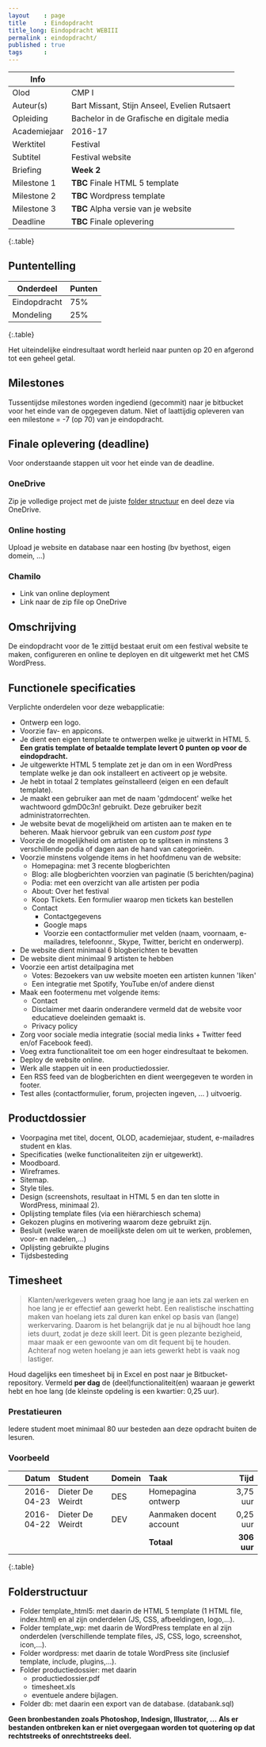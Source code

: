 ```yaml
---
layout    : page
title     : Eindopdracht
title_long: Eindopdracht WEBIII
permalink : eindopdracht/
published : true
tags      :
---
```


|Info|   |
|----|---|
|Olod|CMP I|
|Auteur(s)|Bart Missant, Stijn Anseel, Evelien Rutsaert|
|Opleiding|Bachelor in de Grafische en digitale media|
|Academiejaar|2016-17|
|Werktitel|Festival|
|Subtitel|Festival website|
|Briefing|**Week 2**|
|Milestone 1|**TBC** Finale HTML 5 template|
|Milestone 2|**TBC** Wordpress template|
|Milestone 3|**TBC** Alpha versie van je website|
|Deadline|**TBC** Finale oplevering|
{:.table}

Puntentelling
-------------

|Onderdeel|Punten|
|---------|------|
|Eindopdracht|75%|
|Mondeling|25%|
{:.table}

Het uiteindelijke eindresultaat wordt herleid naar punten op 20 en afgerond tot een geheel getal.

Milestones
----------

Tussentijdse milestones worden ingediend (gecommit) naar je bitbucket voor het einde van de opgegeven datum.
Niet of laattijdig opleveren van een milestone = -7 (op 70) van je eindopdracht.

Finale oplevering (deadline)
----------------------------

Voor onderstaande stappen uit voor het einde van de deadline.

### OneDrive
Zip je volledige project met de juiste [folder structuur](https://github.com/gdmgent/cmp2/blob/master/pages/eindopdracht.md#folderstructuur) en deel deze via OneDrive.

### Online hosting
Upload je website en database naar een hosting (bv byethost, eigen domein, ...)

### Chamilo
- Link van online deployment
- Link naar de zip file op OneDrive



Omschrijving
------------

De eindopdracht voor de 1e zittijd bestaat eruit om een festival website te maken, configureren en online te deployen en dit uitgewerkt met het CMS WordPress.


Functionele specificaties
-------------------------

Verplichte onderdelen voor deze webapplicatie:

- Ontwerp een logo.
- Voorzie fav- en appicons.
- Je dient een eigen template te ontwerpen welke je uitwerkt in HTML 5. **Een gratis template of betaalde template levert 0 punten op voor de eindopdracht.**
- Je uitgewerkte HTML 5 template zet je dan om in een WordPress template welke je dan ook installeert en activeert op je website.
- Je hebt in totaal 2 templates geïnstalleerd (eigen en een default template).
- Je maakt een gebruiker aan met de naam 'gdmdocent' welke het wachtwoord gdmD0c3n! gebruikt. Deze gebruiker bezit administratorrechten.
- Je website bevat de mogelijkheid om artisten aan te maken en te beheren. Maak hiervoor gebruik van een *custom post type*
- Voorzie de mogelijkheid om artisten op te splitsen in minstens 3 verschillende podia of dagen aan de hand van categorieën.
- Voorzie minstens volgende items in het hoofdmenu van de website:
    - Homepagina: met 3 recente blogberichten
    - Blog: alle blogberichten voorzien van paginatie (5 berichten/pagina)
    - Podia: met een overzicht van alle artisten per podia
    - About: Over het festival
    - Koop Tickets. Een formulier waarop men tickets kan bestellen
    - Contact
        - Contactgegevens
        - Google maps
        - Voorzie een contactformulier met velden (naam, voornaam, e-mailadres, telefoonnr., Skype, Twitter, bericht en onderwerp).
- De website dient minimaal 6 blogberichten te bevatten
- De website dient minimaal 9 artisten te hebben
- Voorzie een artist detailpagina met
    - Votes: Bezoekers van uw website moeten een artisten kunnen 'liken'
    - Een integratie met Spotify, YouTube en/of andere dienst
- Maak een footermenu met volgende items:
    - Contact
    - Disclaimer met daarin onderandere vermeld dat de website voor educatieve doeleinden gemaakt is.
    - Privacy policy
- Zorg voor sociale media integratie (social media links + Twitter feed en/of Facebook feed).
- Voeg extra functionaliteit toe om een hoger eindresultaat te bekomen.
- Deploy de website online.
- Werk alle stappen uit in een productiedossier.
- Een RSS feed van de blogberichten en dient weergegeven te worden in footer.
- Test alles (contactformulier, forum, projecten ingeven, ... ) uitvoerig.

Productdossier
--------------

- Voorpagina met titel, docent, OLOD, academiejaar, student, e-mailadres student en klas.
- Specificaties (welke functionaliteiten zijn er uitgewerkt).
- Moodboard.
- Wireframes.
- Sitemap.
- Style tiles.
- Design (screenshots, resultaat in HTML 5 en dan ten slotte in WordPress, minimaal 2).
- Oplijsting template files (via een hiërarchiesch schema)
- Gekozen plugins en motivering waarom deze gebruikt zijn.
- Besluit (welke waren de moeilijkste delen om uit te werken, problemen, voor- en nadelen,...)
- Oplijsting gebruikte plugins
- Tijdsbesteding

Timesheet
----------

> Klanten/werkgevers weten graag hoe lang je aan iets zal werken en hoe lang je er effectief aan gewerkt hebt. Een realistische inschatting maken van hoelang iets zal duren kan enkel op basis van (lange) werkervaring. Daarom is het belangrijk dat je nu al bijhoudt hoe lang iets duurt, zodat je deze skill leert. Dit is geen plezante bezigheid, maar maak er een gewoonte van om dit fequent bij te houden. Achteraf nog weten hoelang je aan iets gewerkt hebt is vaak nog lastiger.

Houd dagelijks een timesheet bij in Excel en post naar je Bitbucket-repository. Vermeld **per dag** de (deel)functionaliteit(en) waaraan je gewerkt hebt en hoe lang (de kleinste opdeling is een kwartier: 0,25 uur).

### Prestatieuren

Iedere student moet minimaal 80 uur besteden aan deze opdracht buiten de lesuren.

### Voorbeeld

|Datum|Student|Domein|Taak|Tijd|
|----:|:------|:-----|:--|----:|
|2016-04-23|Dieter De Weirdt|DES|Homepagina ontwerp|3,75 uur|
|2016-04-22|Dieter De Weirdt|DEV|Aanmaken docent account|0,25 uur|
||||**Totaal**|**306 uur**|
{:.table}

Folderstructuur
---------------

- Folder template_html5: met daarin de HTML 5 template (1 HTML file, index.html) en al zijn onderdelen (JS, CSS, afbeeldingen, logo,...).
- Folder template_wp: met daarin de WordPress template en al zijn onderdelen (verschillende template files, JS, CSS, logo, screenshot, icon,...).
- Folder wordpress: met daarin de totale WordPress site (inclusief template, include, plugins,...).
- Folder productiedossier: met daarin
    - productiedossier.pdf
    - timesheet.xls
    - eventuele andere bijlagen.
- Folder db: met daarin een export van de database. (databank.sql)

**Geen bronbestanden zoals Photoshop, Indesign, Illustrator, ...**
**Als er bestanden ontbreken kan er niet overgegaan worden tot quotering op dat rechtstreeks of onrechtstreeks deel.**


